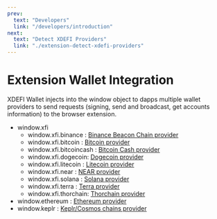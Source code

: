 ```yaml
---
prev:
  text: "Developers"
  link: "/developers/introduction"
next:
  text: "Detect XDEFI Providers"
  link: "./extension-detect-xdefi-providers"
---
```


# Extension Wallet Integration

XDEFI Wallet injects into the window object to dapps multiple wallet providers to send requests (signing, send and broadcast, get accounts information) to the browser extension.

- window.xfi
  - window.xfi.binance : [Binance Beacon Chain provider](./extension-binance)
  - window.xfi.bitcoin : [Bitcoin provider](./extension-bitcoin)
  - window.xfi.bitcoincash : [Bitcoin Cash provider](./extension-bitcoin-cash)
  - window.xfi.dogecoin: [Dogecoin provider](./extension-dogecoin)
  - window.xfi.litecoin : [Litecoin provider](./extension-litecoin)
  - window.xfi.near : [NEAR provider](./extension-near)
  - window.xfi.solana : [Solana provider](./extension-solana)
  - window.xfi.terra : [Terra provider](./extension-terra)
  - window.xfi.thorchain: [Thorchain provider](./extension-thorchain)
- window.ethereum : [Ethereum provider](./extension-evms)
- window.keplr : [Keplr/Cosmos chains provider](./extension-cosmos)
